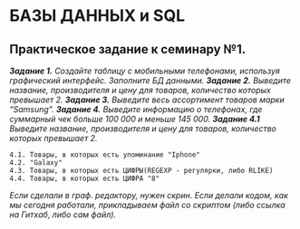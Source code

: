 # БАЗЫ ДАННЫХ и SQL 
## Практическое задание к семинару №1.
***Задание 1.*** *Создайте таблицу с мобильными телефонами, используя графический интерфейс. Заполните БД данными.*
***Задание 2.*** *Выведите название, производителя и цену для товаров, количество которых превышает 2.*
***Задание 3.*** *Выведите весь ассортимент товаров марки “Samsung”.*
***Задание 4.*** *Выведите информацию о телефонах, где суммарный чек больше 100 000 и меньше 145 000.*
***Задание 4.1*** *Выведите название, производителя и цену для товаров, количество которых превышает 2.*<br>
```
4.1. Товары, в которых есть упоминание "Iphone"
4.2. "Galaxy"
4.3. Товары, в которых есть ЦИФРЫ(REGEXP - регулярки, либо RLIKE)
4.4. Товары, в которых есть ЦИФРА "8"
``` 

*Если сделали в граф. редактору, нужен скрин. Если делали кодом, как мы сегодня работали, прикладываем файл со скриптом (либо ссылка на Гитхаб, либо сам файл).*